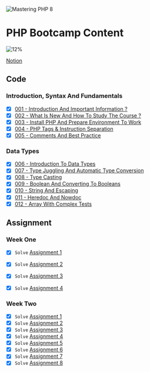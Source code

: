 ![Mastering PHP 8](https://elzero.org/php-bootcamp.png)

# PHP Bootcamp Content

![12%](https://progress-bar.dev/12/?title=Done)

[Notion](https://marwanzayed.notion.site/PHP-Bootcamp-79a6f2a6665e4e8787fe20ae5059d34c)

## Code

### Introduction, Syntax And Fundamentals

- [x] [001 - Introduction And Important Information ?](https://elzero.org/php-2022-introduction-important-information/)
- [x] [002 - What Is New And How To Study The Course ?](https://elzero.org/php-2022-whats-new-and-how-to-study-the-course/)
- [x] [003 - Install PHP And Prepare Environment To Work](https://elzero.org/php-2022-install-php-and-prepare-environment-to-work/)
- [x] [004 - PHP Tags & Instruction Separation](https://elzero.org/php-2022-tags-and-instructions-separation/)
- [x] [005 - Comments And Best Practice](https://elzero.org/php-2022-comments-and-best-practices/)

### Data Types

- [x] [006 - Introduction To Data Types](https://elzero.org/php-2022-introduction-to-data-type/)
- [x] [007 - Type Juggling And Automatic Type Conversion](https://elzero.org/php-2022-type-juggling-and-automatic-type-conversion/)
- [x] [008 - Type Casting](https://elzero.org/php-2022-type-casting/)
- [x] [009 - Boolean And Converting To Booleans](https://elzero.org/php-2022-boolean-and-converting-to-boolean/)
- [x] [010 - String And Escaping](https://elzero.org/php-2022-string-and-escaping/)
- [x] [011 - Heredoc And Nowdoc](https://elzero.org/php-2022-heredoc-and-nowdoc/)
- [x] [012 - Array With Complex Tests](https://elzero.org/php-2022-array-with-complex-tests/)

## Assignment

### Week One

- [x] `Solve` [Assignment 1](./week_one/assignment_1.php)
- [x] `Solve` [Assignment 2](./week_one/assignment_2.php)
- [x] `Solve` [Assignment 3](./week_one/assignment_3.php)
- [x] `Solve` [Assignment 4](./week_one/assignment_4.php)


### Week Two

- [x] `Solve` [Assignment 1](./week_two/assignment_1.php)
- [x] `Solve` [Assignment 2](./week_two/assignment_2.php)
- [x] `Solve` [Assignment 3](./week_two/assignment_3.php)
- [x] `Solve` [Assignment 4](./week_two/assignment_4.php)
- [x] `Solve` [Assignment 5](./week_two/assignment_5.php)
- [x] `Solve` [Assignment 6](./week_two/assignment_6.php)
- [x] `Solve` [Assignment 7](./week_two/assignment_7.php)
- [x] `Solve` [Assignment 8](./week_two/assignment_8.php)
